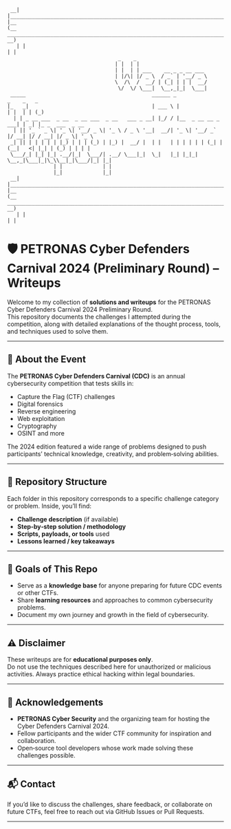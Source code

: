```
 __| |________________________________________________________________________________| |__
(__   ________________________________________________________________________________   __)
   | |                                                                                | |
                                    _    _                                                                           
                                   | |  | |                                                                          
                                   | |  | | ___    __ _ _ __ ___                                                     
                                   | |/\| |/ _ \  / _` | '__/ _ \                                                    
                                   \  /\  /  __/ | (_| | | |  __/                                                    
                                    \/  \/ \___|  \__,_|_|  \___|                                                           
 _____                                         ______ _                    _    _   _             
|_   _|                                        | ___ \ |                  | |  | | (_)            
  | | _ __ ___  _ __  _ __ ___  _ __   ___ _ __| |_/ / |__  _ __ __ _  ___| | _| |_ _  ___  _ __  
  | || '_ ` _ \| '_ \| '__/ _ \| '_ \ / _ \ '__|  __/| '_ \| '__/ _` |/ __| |/ / __| |/ _ \| '_ \ 
 _| || | | | | | |_) | | | (_) | |_) |  __/ |  | |   | | | | | | (_| | (__|   <| |_| | (_) | | | |
 \___/_| |_| |_| .__/|_|  \___/| .__/ \___|_|  \_|   |_| |_|_|  \__,_|\___|_|\_\\__|_|\___/|_| |_|
               | |             | |                                                                
               |_|             |_|
 __| |________________________________________________________________________________| |__
(__   ________________________________________________________________________________   __)
   | |                                                                                | |
```
# 🛡️ PETRONAS Cyber Defenders Carnival 2024 (Preliminary Round) – Writeups

Welcome to my collection of **solutions and writeups** for the PETRONAS Cyber Defenders Carnival 2024 Preliminary Round.  
This repository documents the challenges I attempted during the competition, along with detailed explanations of the thought process, tools, and techniques used to solve them.

---

## 📖 About the Event
The **PETRONAS Cyber Defenders Carnival (CDC)** is an annual cybersecurity competition that tests skills in:
- Capture the Flag (CTF) challenges
- Digital forensics
- Reverse engineering
- Web exploitation
- Cryptography
- OSINT and more

The 2024 edition featured a wide range of problems designed to push participants’ technical knowledge, creativity, and problem‑solving abilities.

---

## 📂 Repository Structure
Each folder in this repository corresponds to a specific challenge category or problem. Inside, you’ll find:
- **Challenge description** (if available)
- **Step‑by‑step solution / methodology**
- **Scripts, payloads, or tools** used
- **Lessons learned / key takeaways**

---

## 🎯 Goals of This Repo
- Serve as a **knowledge base** for anyone preparing for future CDC events or other CTFs.
- Share **learning resources** and approaches to common cybersecurity problems.
- Document my own journey and growth in the field of cybersecurity.

---

## ⚠️ Disclaimer
These writeups are for **educational purposes only**.  
Do not use the techniques described here for unauthorized or malicious activities. Always practice ethical hacking within legal boundaries.

---

## 🙌 Acknowledgements
- **PETRONAS Cyber Security** and the organizing team for hosting the Cyber Defenders Carnival 2024.
- Fellow participants and the wider CTF community for inspiration and collaboration.
- Open‑source tool developers whose work made solving these challenges possible.

---

## 📬 Contact
If you’d like to discuss the challenges, share feedback, or collaborate on future CTFs, feel free to reach out via GitHub Issues or Pull Requests.

---

